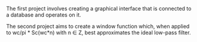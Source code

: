 The first project involves creating a graphical interface that is connected to a database and operates on it.

The second project aims to create a window function which, when applied to wc/pi * Sc(wc*n) with n ∈ Z, best approximates the ideal low-pass filter.
